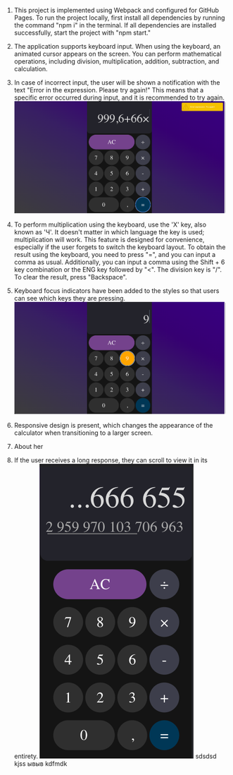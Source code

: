1. This project is implemented using Webpack and configured for GitHub Pages. To
   run the project locally, first install all dependencies by running the
   command "npm i" in the terminal. If all dependencies are installed
   successfully, start the project with "npm start."

2. The application supports keyboard input. When using the keyboard, an animated
   cursor appears on the screen. You can perform mathematical operations,
   including division, multiplication, addition, subtraction, and calculation.

3. In case of incorrect input, the user will be shown a notification with the
   text "Error in the expression. Please try again!" This means that a specific
   error occurred during input, and it is recommended to try again.
   ![Notification](./imagesForReadme/ErrorPicture.png)

4. To perform multiplication using the keyboard, use the 'X' key, also known as
   'Ч'. It doesn't matter in which language the key is used; multiplication will
   work. This feature is designed for convenience, especially if the user
   forgets to switch the keyboard layout. To obtain the result using the
   keyboard, you need to press "=", and you can input a comma as usual.
   Additionally, you can input a comma using the Shift + 6 key combination or
   the ENG key followed by "<". The division key is "/". To clear the result,
   press "Backspace".

5. Keyboard focus indicators have been added to the styles so that users can see
   which keys they are pressing. ![Hover](./imagesForReadme//Hover.png)

6. Responsive design is present, which changes the appearance of the calculator
   when transitioning to a larger screen.

7. About her

8. If the user receives a long response, they can scroll to view it in its
   entirety. ![Scroll](./imagesForReadme/Scroll.png) sdsdsd kjss ывыв kdfmdk
